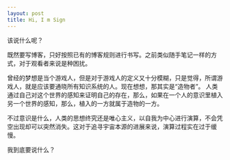 ```yaml
---
layout: post
title: Hi, I m Sign
---
```

该说什么呢？

既然要写博客，只好按照已有的博客规则进行书写。之前类似随手笔记一样的方式，对于观看者来说是种困扰。

曾经的梦想是当个游戏人，但是对于游戏人的定义又十分模糊，只是觉得，所谓游戏人，就是应该要通晓所有知识系统的人。现在想想，那其实是“造物者”。
人类通过自己对这个世界的感知来证明自己的存在，那么，如果在一个人的意识里植入另一个世界的感知，那么，植入的一方就属于造物的一方。

不过意识是什么，人类的思想终究还是唯心主义，以自我为中心进行演算，不会凭空出现却可以突然消失。这对于追寻宇宙本源的进展来说，演算过程实在过于缓慢。

我到底要说什么？